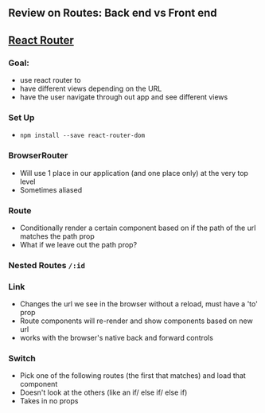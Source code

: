 ## Review on Routes: Back end vs Front end

## [React Router](https://reacttraining.com/react-router/web/guides/quick-start)

### Goal:
- use react router to
 - have different views depending on the URL
 - have the user navigate through out app and see different views

### Set Up
- `npm install --save react-router-dom`

### BrowserRouter
- Will use 1 place in our application (and one place only) at the very top level
- Sometimes aliased

### Route
- Conditionally render a certain component based on if the path of the url matches the path prop
- What if we leave out the path prop?

### Nested Routes `/:id`

### Link
- Changes the url we see in the browser without a reload, must have a 'to' prop
- Route components will re-render and show components based on new url
- works with the browser's native back and forward controls


### Switch
- Pick one of the following routes (the first that matches) and load that component
- Doesn't look at the others (like an if/ else if/ else if)
- Takes in no props
